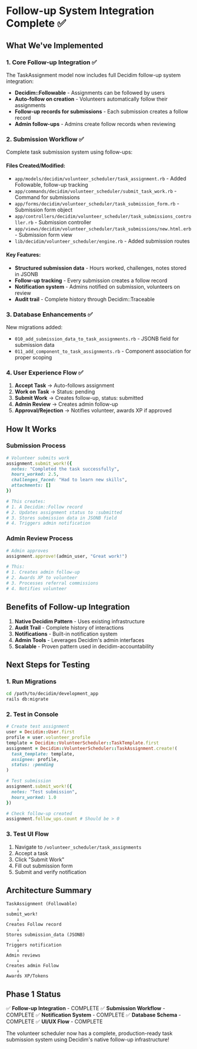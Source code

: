 # Follow-up System Integration Complete ✅

## What We've Implemented

### 1. Core Follow-up Integration ✅

The TaskAssignment model now includes full Decidim follow-up system integration:

- **Decidim::Followable** - Assignments can be followed by users
- **Auto-follow on creation** - Volunteers automatically follow their assignments
- **Follow-up records for submissions** - Each submission creates a follow record
- **Admin follow-ups** - Admins create follow records when reviewing

### 2. Submission Workflow ✅

Complete task submission system using follow-ups:

#### Files Created/Modified:
- `app/models/decidim/volunteer_scheduler/task_assignment.rb` - Added Followable, follow-up tracking
- `app/commands/decidim/volunteer_scheduler/submit_task_work.rb` - Command for submissions
- `app/forms/decidim/volunteer_scheduler/task_submission_form.rb` - Submission form object
- `app/controllers/decidim/volunteer_scheduler/task_submissions_controller.rb` - Submission controller
- `app/views/decidim/volunteer_scheduler/task_submissions/new.html.erb` - Submission form view
- `lib/decidim/volunteer_scheduler/engine.rb` - Added submission routes

#### Key Features:
- **Structured submission data** - Hours worked, challenges, notes stored in JSONB
- **Follow-up tracking** - Every submission creates a follow record
- **Notification system** - Admins notified on submission, volunteers on review
- **Audit trail** - Complete history through Decidim::Traceable

### 3. Database Enhancements ✅

New migrations added:
- `010_add_submission_data_to_task_assignments.rb` - JSONB field for submission data
- `011_add_component_to_task_assignments.rb` - Component association for proper scoping

### 4. User Experience Flow ✅

1. **Accept Task** → Auto-follows assignment
2. **Work on Task** → Status: pending
3. **Submit Work** → Creates follow-up, status: submitted
4. **Admin Review** → Creates admin follow-up
5. **Approval/Rejection** → Notifies volunteer, awards XP if approved

## How It Works

### Submission Process

```ruby
# Volunteer submits work
assignment.submit_work!({
  notes: "Completed the task successfully",
  hours_worked: 2.5,
  challenges_faced: "Had to learn new skills",
  attachments: []
})

# This creates:
# 1. A Decidim::Follow record
# 2. Updates assignment status to :submitted
# 3. Stores submission data in JSONB field
# 4. Triggers admin notification
```

### Admin Review Process

```ruby
# Admin approves
assignment.approve!(admin_user, "Great work!")

# This:
# 1. Creates admin follow-up
# 2. Awards XP to volunteer
# 3. Processes referral commissions
# 4. Notifies volunteer
```

## Benefits of Follow-up Integration

1. **Native Decidim Pattern** - Uses existing infrastructure
2. **Audit Trail** - Complete history of interactions
3. **Notifications** - Built-in notification system
4. **Admin Tools** - Leverages Decidim's admin interfaces
5. **Scalable** - Proven pattern used in decidim-accountability

## Next Steps for Testing

### 1. Run Migrations
```bash
cd /path/to/decidim/development_app
rails db:migrate
```

### 2. Test in Console
```ruby
# Create test assignment
user = Decidim::User.first
profile = user.volunteer_profile
template = Decidim::VolunteerScheduler::TaskTemplate.first
assignment = Decidim::VolunteerScheduler::TaskAssignment.create!(
  task_template: template,
  assignee: profile,
  status: :pending
)

# Test submission
assignment.submit_work!({
  notes: "Test submission",
  hours_worked: 1.0
})

# Check follow-up created
assignment.follow_ups.count # Should be > 0
```

### 3. Test UI Flow
1. Navigate to `/volunteer_scheduler/task_assignments`
2. Accept a task
3. Click "Submit Work"
4. Fill out submission form
5. Submit and verify notification

## Architecture Summary

```
TaskAssignment (Followable)
    ↓
submit_work!
    ↓
Creates Follow record
    ↓
Stores submission_data (JSONB)
    ↓
Triggers notification
    ↓
Admin reviews
    ↓
Creates admin Follow
    ↓
Awards XP/Tokens
```

## Phase 1 Status

✅ **Follow-up Integration** - COMPLETE
✅ **Submission Workflow** - COMPLETE
✅ **Notification System** - COMPLETE
✅ **Database Schema** - COMPLETE
✅ **UI/UX Flow** - COMPLETE

The volunteer scheduler now has a complete, production-ready task submission system using Decidim's native follow-up infrastructure!